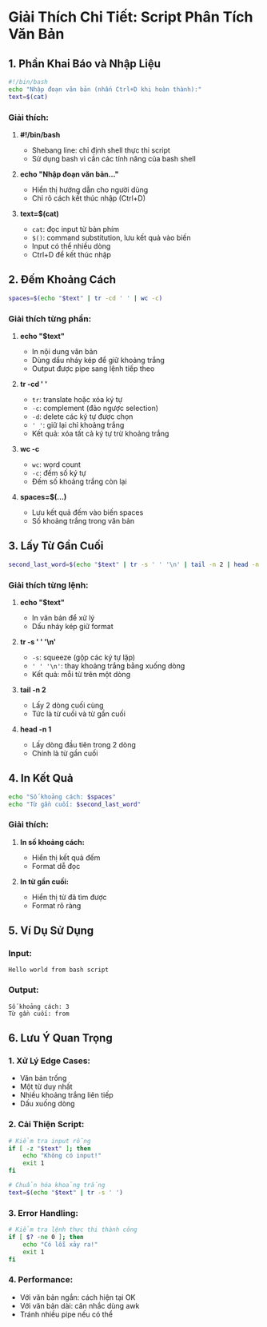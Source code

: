 # Giải Thích Chi Tiết: Script Phân Tích Văn Bản

## 1. Phần Khai Báo và Nhập Liệu

```bash
#!/bin/bash
echo "Nhập đoạn văn bản (nhấn Ctrl+D khi hoàn thành):"
text=$(cat)
```

### Giải thích:
1. **#!/bin/bash**
   - Shebang line: chỉ định shell thực thi script
   - Sử dụng bash vì cần các tính năng của bash shell

2. **echo "Nhập đoạn văn bản..."**
   - Hiển thị hướng dẫn cho người dùng
   - Chỉ rõ cách kết thúc nhập (Ctrl+D)

3. **text=$(cat)**
   - `cat`: đọc input từ bàn phím
   - `$()`: command substitution, lưu kết quả vào biến
   - Input có thể nhiều dòng
   - Ctrl+D để kết thúc nhập

## 2. Đếm Khoảng Cách

```bash
spaces=$(echo "$text" | tr -cd ' ' | wc -c)
```

### Giải thích từng phần:
1. **echo "$text"**
   - In nội dung văn bản
   - Dùng dấu nháy kép để giữ khoảng trắng
   - Output được pipe sang lệnh tiếp theo

2. **tr -cd ' '**
   - `tr`: translate hoặc xóa ký tự
   - `-c`: complement (đảo ngược selection)
   - `-d`: delete các ký tự được chọn
   - `' '`: giữ lại chỉ khoảng trắng
   - Kết quả: xóa tất cả ký tự trừ khoảng trắng

3. **wc -c**
   - `wc`: word count
   - `-c`: đếm số ký tự
   - Đếm số khoảng trắng còn lại

4. **spaces=$(...)**
   - Lưu kết quả đếm vào biến spaces
   - Số khoảng trắng trong văn bản

## 3. Lấy Từ Gần Cuối

```bash
second_last_word=$(echo "$text" | tr -s ' ' '\n' | tail -n 2 | head -n 1)
```

### Giải thích từng lệnh:
1. **echo "$text"**
   - In văn bản để xử lý
   - Dấu nháy kép giữ format

2. **tr -s ' ' '\n'**
   - `-s`: squeeze (gộp các ký tự lặp)
   - `' ' '\n'`: thay khoảng trắng bằng xuống dòng
   - Kết quả: mỗi từ trên một dòng

3. **tail -n 2**
   - Lấy 2 dòng cuối cùng
   - Tức là từ cuối và từ gần cuối

4. **head -n 1**
   - Lấy dòng đầu tiên trong 2 dòng
   - Chính là từ gần cuối

## 4. In Kết Quả

```bash
echo "Số khoảng cách: $spaces"
echo "Từ gần cuối: $second_last_word"
```

### Giải thích:
1. **In số khoảng cách:**
   - Hiển thị kết quả đếm
   - Format dễ đọc

2. **In từ gần cuối:**
   - Hiển thị từ đã tìm được
   - Format rõ ràng

## 5. Ví Dụ Sử Dụng

### Input:
```
Hello world from bash script
```

### Output:
```
Số khoảng cách: 3
Từ gần cuối: from
```

## 6. Lưu Ý Quan Trọng

### 1. Xử Lý Edge Cases:
- Văn bản trống
- Một từ duy nhất
- Nhiều khoảng trắng liên tiếp
- Dấu xuống dòng

### 2. Cải Thiện Script:
```bash
# Kiểm tra input rỗng
if [ -z "$text" ]; then
    echo "Không có input!"
    exit 1
fi

# Chuẩn hóa khoảng trắng
text=$(echo "$text" | tr -s ' ')
```

### 3. Error Handling:
```bash
# Kiểm tra lệnh thực thi thành công
if [ $? -ne 0 ]; then
    echo "Có lỗi xảy ra!"
    exit 1
fi
```

### 4. Performance:
- Với văn bản ngắn: cách hiện tại OK
- Với văn bản dài: cân nhắc dùng awk
- Tránh nhiều pipe nếu có thể

